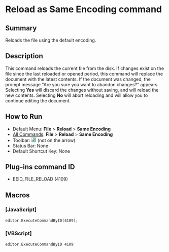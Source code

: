 # Reload as Same Encoding command

## Summary

Reloads the file using the default encoding.

## Description

This command reloads the current file from the disk. If changes exist
on the file since the last reloaded or opened period, this command will replace the
document with the latest contents. If the document was changed, the prompt message "Are you sure you want to abandon changes?"
appears. Selecting **Yes** will discard the changes without saving, and
will reload the new contents. Selecting **No** will abort reloading and
will allow you to continue editing the document.

## How to Run

- Default Menu: **File** \> **Reload** \> **Same Encoding**
- [All Commands](../tools/all_commands): **File** \> **Reload**
\> **Same Encoding**
- Toolbar: ![](../../images/reload.gif) (not
on the arrow)
- Status Bar: None
- Default Shortcut Key: None

## Plug-ins command ID

- EEID\_FILE\_RELOAD (4109)

## Macros

### \[JavaScript\]

```
editor.ExecuteCommandByID(4109);
```

### \[VBScript\]

```
editor.ExecuteCommandByID 4109
```
